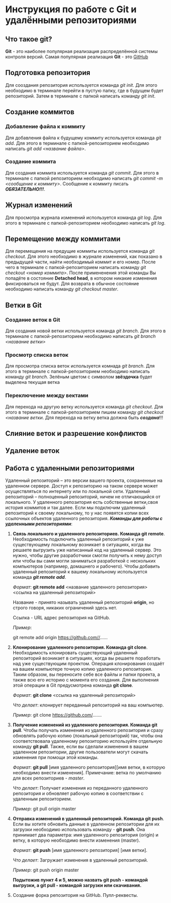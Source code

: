 # Инструкция по работе с Git и удалёнными репозиториями

## Что такое git?
**Git** - это наиболее популярная реализация распределённой системы контроля версий. Самая популярная реализация **Git** - это [GitHub](https://github.com/)

## Подготовка репозитория
Для сооздания репозитория используется команда *git init*. Для этого необходимо в терминале перейти в пустую папку, где в будущем будет репозиторий. Затем в терминале с папкой написать команду *git init*.

## Создание коммитов

### Добавление файла к коммиту
Для добавления файла к будущему коммиту используется команда *git add*. Для этого в терминале с папкой-репозиторием необходимо написать *git add <название файла>*.

### Создание коммита
Для создания коммита используется команда *git commit*. Для этого в терминале с папкой репозиторием необходимо написать *git commit -m <сообщение к коммиту>*. Сообщение к коммиту писать ***ОБЯЗАТЕЛЬНО!!!***.

## Журнал изменений
Для просмотра журнала изменений используется команда *git log*. Для этого в терминале с папкой-репозиторием необходимо написать *git log*.

## Перемещение между коммитами
Для перемещения на предущие коммиты используется команда *git checkout*. Для этого необходимо в журнале изменений, как показано в предыдущей части, найти необходимый коммит и его номер. После чего в терминале с папкой-репозиторием написать команду *git checkout <номер коммита>*. После примененения этой команды Вы попадёте в состояние **Detached head**, в котором никакие изменения фиксироваться не будут. Для возврата в обычное состояние необходимо написать команду *git checkout master*.

## Ветки в Git
### Создание веток в Git
Для создания новой ветки используется команда *git branch*. Для этого в терминале с папкой-репозиторием необходимо написать *git branch <название ветки>*
### Просмотр списка веток
Для просмотра списка веток используется комнада *git branch*. Для этого в терминале с папкой-репозиторием необходимо написать команду *git branch*. Зелёным цветом с символом **звёздочка** будет выделена текущая ветка

### Переключение между вектами
Для перехода на другую ветку используется команда *git checkout*. Для этого в терминале с папкой-репозиторием пишем команду *git checkout <название ветки*. Для перехода на ветку ветка должна быть ***создана***!!!

## Слияние веток и разрешение конфликтов

## Удаление веток

## Работа с удаленными репозиториями
Удаленный репозиторий – это версии вашего проекта, сохраненные на удаленном сервере. Доступ к репозиторию на таком сервере может осуществляться по интернету или по локальной сети.
Удаленный репозиторий – полноценный репозиторий, ничем не отличающийся от локального. У удаленного репозитория есть собственные ветки,своя история коммитов и так далее.
Если мы подключим удаленный репозиторий к своему локальному, то у нас появятся копии всех ссылочных объектов удаленного репозитория.
__*Команды для работы с удаленными репозиториями*__:
   
1. **Связь локального и удаленного репозиториев. Команда git remote**.
   Необходимость подключить удаленный репозиторий к уже существующему локальному возникает в ситуациях, когда вы решаете выгрузить уже написанный код на удаленный сервер. Это нужно, чтобы другие разработчики смогли получить к нему доступ или чтобы вы сами могли заниматься разработкой с нескольких компьютеров (например, домашнего и рабочего).
   Чтобы добавить удаленный репозиторий к вашему локальному используется команда **_git remote add_**.
   
   _Формат_: **git remote add** <название удаленного репозитория> <ссылка на удаленный репозиторий>

   Название - принято называть удаленный репозиторий **origin**, но строго говоря, никаких ограничений здесь нет.

   Ссылка - URL адрес репозитория на GitHub.

   _Пример_:

   git remote add origin https://github.com//......

2. **Клонирование удаленного репозитория. Команда git clone**.
   Необходимость клонировать существующий удаленный репозиторий возникает в ситуациях, когда вы решаете поработать над уже существующим проектом. Операция клонирования создаёт на вашем компьютере точную копию удаленного репозитория. Таким образом, вы переносите себе все файлы и папки проекта, а также всю его историю с момента его создания. Для выполнения этой операции в Git предусмотрена команда **git clone**.

   _Формат_: **git clone** <ссылка на удаленный репозиторий>

   _Что делает_: клонирует переданный репозиторий на ваш компьютер.

   _Пример_: git сlone https://github.com/.......

3. **Получение изменений из удаленного репозитория. Команда git pull**.
   Чтобы получать изменения из удаленного репозитория и сразу обновлять рабочую копию (локальный репозиторий) так, чтобы она соответствовала удаленному репозиторию используйте отдельную команду **git pull**. Также, если вы сделали изменения в вашем удаленном репозитории, другие пользователи могут скачать изменения при помощи этой команды.

   _Формат_: **git pull** [имя удаленного репозитория][имя ветки, в которую необходимо внести изменения]. 
   Примечание: ветка по умолчанию для всех репозиториев - _master_.

   _Что делает_: Получает изменения из переданного удаленного репозитория и обновляет рабочую копию в соответствии с удаленным репозиторием.

   _Пример_: git pull origin master
4. **Отправка изменений в удаленный репозиторий. Команда git push**.
   Если вы хотите обновить данные в удаленном репозитории для их загрузки необходимо использовать команду - **git push**. Она принимает два параметра: имя удаленного репозитория (origin) и ветку, в которую необходимо внести изменения (master).

   _Формат_: **git push** [имя удаленного репозитория] [имя ветки].

   _Что делает_: Загружает изменения в удаленный репозиторий.

   _Пример_: git push origin master

   **Подытожив пункт 4 и 5, можно назвать git push - командой выгрузки, а git pull - командой загрузки или скачивания.**
5. Создание форка репозитория на GitHub. Пулл-реквесты.
